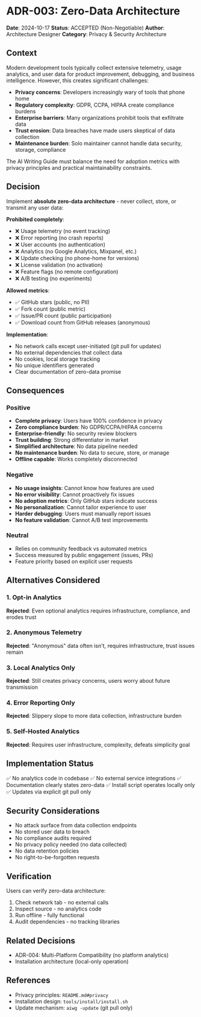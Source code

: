 # ADR-003: Zero-Data Architecture

**Date**: 2024-10-17
**Status**: ACCEPTED (Non-Negotiable)
**Author**: Architecture Designer
**Category**: Privacy & Security Architecture

## Context

Modern development tools typically collect extensive telemetry, usage analytics, and user data for product improvement, debugging, and business intelligence. However, this creates significant challenges:

- **Privacy concerns**: Developers increasingly wary of tools that phone home
- **Regulatory complexity**: GDPR, CCPA, HIPAA create compliance burdens
- **Enterprise barriers**: Many organizations prohibit tools that exfiltrate data
- **Trust erosion**: Data breaches have made users skeptical of data collection
- **Maintenance burden**: Solo maintainer cannot handle data security, storage, compliance

The AI Writing Guide must balance the need for adoption metrics with privacy principles and practical maintainability constraints.

## Decision

Implement **absolute zero-data architecture** - never collect, store, or transmit any user data:

**Prohibited completely**:
- ❌ Usage telemetry (no event tracking)
- ❌ Error reporting (no crash reports)
- ❌ User accounts (no authentication)
- ❌ Analytics (no Google Analytics, Mixpanel, etc.)
- ❌ Update checking (no phone-home for versions)
- ❌ License validation (no activation)
- ❌ Feature flags (no remote configuration)
- ❌ A/B testing (no experiments)

**Allowed metrics**:
- ✅ GitHub stars (public, no PII)
- ✅ Fork count (public metric)
- ✅ Issue/PR count (public participation)
- ✅ Download count from GitHub releases (anonymous)

**Implementation**:
- No network calls except user-initiated (git pull for updates)
- No external dependencies that collect data
- No cookies, local storage tracking
- No unique identifiers generated
- Clear documentation of zero-data promise

## Consequences

### Positive
- **Complete privacy**: Users have 100% confidence in privacy
- **Zero compliance burden**: No GDPR/CCPA/HIPAA concerns
- **Enterprise-friendly**: No security review blockers
- **Trust building**: Strong differentiator in market
- **Simplified architecture**: No data pipeline needed
- **No maintenance burden**: No data to secure, store, or manage
- **Offline capable**: Works completely disconnected

### Negative
- **No usage insights**: Cannot know how features are used
- **No error visibility**: Cannot proactively fix issues
- **No adoption metrics**: Only GitHub stars indicate success
- **No personalization**: Cannot tailor experience to user
- **Harder debugging**: Users must manually report issues
- **No feature validation**: Cannot A/B test improvements

### Neutral
- Relies on community feedback vs automated metrics
- Success measured by public engagement (issues, PRs)
- Feature priority based on explicit user requests

## Alternatives Considered

### 1. Opt-in Analytics
**Rejected**: Even optional analytics requires infrastructure, compliance, and erodes trust

### 2. Anonymous Telemetry
**Rejected**: "Anonymous" data often isn't, requires infrastructure, trust issues remain

### 3. Local Analytics Only
**Rejected**: Still creates privacy concerns, users worry about future transmission

### 4. Error Reporting Only
**Rejected**: Slippery slope to more data collection, infrastructure burden

### 5. Self-Hosted Analytics
**Rejected**: Requires user infrastructure, complexity, defeats simplicity goal

## Implementation Status

✅ No analytics code in codebase
✅ No external service integrations
✅ Documentation clearly states zero-data
✅ Install script operates locally only
✅ Updates via explicit git pull only

## Security Considerations

- No attack surface from data collection endpoints
- No stored user data to breach
- No compliance audits required
- No privacy policy needed (no data collected)
- No data retention policies
- No right-to-be-forgotten requests

## Verification

Users can verify zero-data architecture:
1. Check network tab - no external calls
2. Inspect source - no analytics code
3. Run offline - fully functional
4. Audit dependencies - no tracking libraries

## Related Decisions

- ADR-004: Multi-Platform Compatibility (no platform analytics)
- Installation architecture (local-only operation)

## References

- Privacy principles: `README.md#privacy`
- Installation design: `tools/install/install.sh`
- Update mechanism: `aiwg -update` (git pull only)